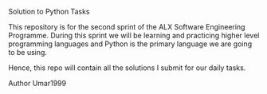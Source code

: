 Solution to Python Tasks

This repository is for the second sprint of the ALX Software Engineering Programme. During this sprint we will be learning and practicing higher level programming languages and Python is the primary language we are going to be using.

Hence, this repo will contain all the solutions I submit for our daily tasks.

Author
Umar1999
